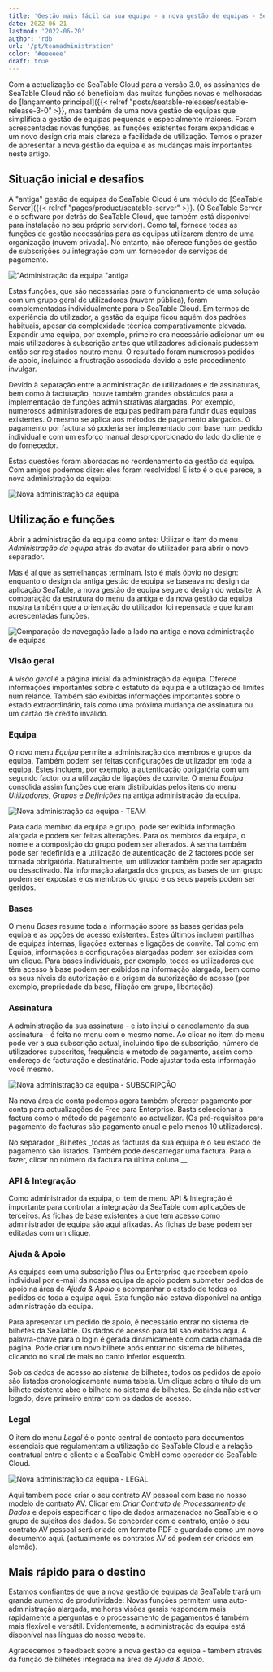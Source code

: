 ```yaml
---
title: 'Gestão mais fácil da sua equipa - a nova gestão de equipas - SeaTable'
date: 2022-06-21
lastmod: '2022-06-20'
author: 'rdb'
url: '/pt/teamadministration'
color: '#eeeeee'
draft: true
---
```


Com a actualização do SeaTable Cloud para a versão 3.0, os assinantes do SeaTable Cloud não só beneficiam das muitas funções novas e melhoradas do [lançamento principal]({{< relref "posts/seatable-releases/seatable-release-3-0" >}}, mas também de uma nova gestão de equipas que simplifica a gestão de equipas pequenas e especialmente maiores. Foram acrescentadas novas funções, as funções existentes foram expandidas e um novo design cria mais clareza e facilidade de utilização. Temos o prazer de apresentar a nova gestão da equipa e as mudanças mais importantes neste artigo.

## Situação inicial e desafios

A "antiga" gestão de equipas do SeaTable Cloud é um módulo do [SeaTable Server]({{< relref "pages/product/seatable-server" >}}. (O SeaTable Server é o software por detrás do SeaTable Cloud, que também está disponível para instalação no seu próprio servidor). Como tal, fornece todas as funções de gestão necessárias para as equipas utilizarem dentro de uma organização (nuvem privada). No entanto, não oferece funções de gestão de subscrições ou integração com um fornecedor de serviços de pagamento.

!["Administração da equipa "antiga](https://seatable.io/wp-content/uploads/2022/06/TeamAdministration_old.png)

Estas funções, que são necessárias para o funcionamento de uma solução com um grupo geral de utilizadores (nuvem pública), foram complementadas individualmente para o SeaTable Cloud. Em termos de experiência do utilizador, a gestão da equipa ficou aquém dos padrões habituais, apesar da complexidade técnica comparativamente elevada. Expandir uma equipa, por exemplo, primeiro era necessário adicionar um ou mais utilizadores à subscrição antes que utilizadores adicionais pudessem então ser registados noutro menu. O resultado foram numerosos pedidos de apoio, incluindo a frustração associada devido a este procedimento invulgar.

Devido à separação entre a administração de utilizadores e de assinaturas, bem como à facturação, houve também grandes obstáculos para a implementação de funções administrativas alargadas. Por exemplo, numerosos administradores de equipas pediram para fundir duas equipas existentes. O mesmo se aplica aos métodos de pagamento alargados. O pagamento por factura só poderia ser implementado com base num pedido individual e com um esforço manual desproporcionado do lado do cliente e do fornecedor.

Estas questões foram abordadas no reordenamento da gestão da equipa. Com amigos podemos dizer: eles foram resolvidos! E isto é o que parece, a nova administração da equipa:

![Nova administração da equipa](https://seatable.io/wp-content/uploads/2022/06/TeamAdministration_Overview_.png)

## Utilização e funções

Abrir a administração da equipa como antes: Utilizar o item do menu _Administração da equipa_ atrás do avatar do utilizador para abrir o novo separador.

Mas é aí que as semelhanças terminam. Isto é mais óbvio no design: enquanto o design da antiga gestão de equipa se baseava no design da aplicação SeaTable, a nova gestão de equipa segue o design do website. A comparação da estrutura do menu da antiga e da nova gestão da equipa mostra também que a orientação do utilizador foi repensada e que foram acrescentadas funções.

![Comparação de navegação lado a lado na antiga e nova administração de equipas](https://seatable.io/wp-content/uploads/2022/06/Teamverwaltung_Navigation.png)

### Visão geral

A _visão geral_ é a página inicial da administração da equipa. Oferece informações importantes sobre o estatuto da equipa e a utilização de limites num relance. Também são exibidas informações importantes sobre o estado extraordinário, tais como uma próxima mudança de assinatura ou um cartão de crédito inválido.

### Equipa

O novo menu _Equipa_ permite a administração dos membros e grupos da equipa. Também podem ser feitas configurações de utilizador em toda a equipa. Estes incluem, por exemplo, a autenticação obrigatória com um segundo factor ou a utilização de ligações de convite. O menu _Equipa_ consolida assim funções que eram distribuídas pelos itens do menu _Utilizadores_, _Grupos_ e _Definições_ na antiga administração da equipa.

![Nova administração da equipa - TEAM](https://seatable.io/wp-content/uploads/2022/06/TeamAdministration_Team.png)

Para cada membro da equipa e grupo, pode ser exibida informação alargada e podem ser feitas alterações. Para os membros da equipa, o nome e a composição do grupo podem ser alterados. A senha também pode ser redefinida e a utilização de autenticação de 2 factores pode ser tornada obrigatória. Naturalmente, um utilizador também pode ser apagado ou desactivado. Na informação alargada dos grupos, as bases de um grupo podem ser expostas e os membros do grupo e os seus papéis podem ser geridos.

### Bases

O menu _Bases_ resume toda a informação sobre as bases geridas pela equipa e as opções de acesso existentes. Estes últimos incluem partilhas de equipas internas, ligações externas e ligações de convite. Tal como em Equipa, informações e configurações alargadas podem ser exibidas com um clique. Para bases individuais, por exemplo, todos os utilizadores que têm acesso à base podem ser exibidos na informação alargada, bem como os seus níveis de autorização e a origem da autorização de acesso (por exemplo, propriedade da base, filiação em grupo, libertação).

### Assinatura

A administração da sua assinatura - e isto inclui o cancelamento da sua assinatura - é feita no menu com o mesmo nome. Ao clicar no item do menu pode ver a sua subscrição actual, incluindo tipo de subscrição, número de utilizadores subscritos, frequência e método de pagamento, assim como endereço de facturação e destinatário. Pode ajustar toda esta informação você mesmo.

![Nova administração da equipa - SUBSCRIPÇÃO](https://seatable.io/wp-content/uploads/2022/06/subscription-and-invoices.png)

Na nova área de conta podemos agora também oferecer pagamento por conta para actualizações de Free para Enterprise. Basta seleccionar a factura como o método de pagamento ao actualizar. (Os pré-requisitos para pagamento de facturas são pagamento anual e pelo menos 10 utilizadores).

No separador \_Bilhetes \_todas as facturas da sua equipa e o seu estado de pagamento são listados. Também pode descarregar uma factura. Para o fazer, clicar no número da factura na última coluna.\_\_

### API & Integração

Como administrador da equipa, o item de menu API & Integração é importante para controlar a integração da SeaTable com aplicações de terceiros. As fichas de base existentes a que tem acesso como administrador de equipa são aqui afixadas. As fichas de base podem ser editadas com um clique.

### Ajuda & Apoio

As equipas com uma subscrição Plus ou Enterprise que recebem apoio individual por e-mail da nossa equipa de apoio podem submeter pedidos de apoio na área de _Ajuda & Apoio_ e acompanhar o estado de todos os pedidos de toda a equipa aqui. Esta função não estava disponível na antiga administração da equipa.

Para apresentar um pedido de apoio, é necessário entrar no sistema de bilhetes da SeaTable. Os dados de acesso para tal são exibidos aqui. A palavra-chave para o login é gerada dinamicamente com cada chamada de página. Pode criar um novo bilhete após entrar no sistema de bilhetes, clicando no sinal de mais no canto inferior esquerdo.

Sob os dados de acesso ao sistema de bilhetes, todos os pedidos de apoio são listados cronologicamente numa tabela. Um clique sobre o título de um bilhete existente abre o bilhete no sistema de bilhetes. Se ainda não estiver logado, deve primeiro entrar com os dados de acesso.

### Legal

O item do menu _Legal_ é o ponto central de contacto para documentos essenciais que regulamentam a utilização do SeaTable Cloud e a relação contratual entre o cliente e a SeaTable GmbH como operador do SeaTable Cloud.

![Nova administração da equipa - LEGAL](https://seatable.io/wp-content/uploads/2022/06/TeamAdministration_Legal.png)

Aqui também pode criar o seu contrato AV pessoal com base no nosso modelo de contrato AV. Clicar em _Criar Contrato de Processamento de Dados_ e depois especificar o tipo de dados armazenados no SeaTable e o grupo de sujeitos dos dados. Se concordar com o contrato, então o seu contrato AV pessoal será criado em formato PDF e guardado como um novo documento aqui. (actualmente os contratos AV só podem ser criados em alemão).

## Mais rápido para o destino

Estamos confiantes de que a nova gestão de equipas da SeaTable trará um grande aumento de produtividade: Novas funções permitem uma auto-administração alargada, melhores visões gerais respondem mais rapidamente a perguntas e o processamento de pagamentos é também mais flexível e versátil. Evidentemente, a administração da equipa está disponível nas línguas do nosso website.

Agradecemos o feedback sobre a nova gestão da equipa - também através da função de bilhetes integrada na área de _Ajuda & Apoio_.
